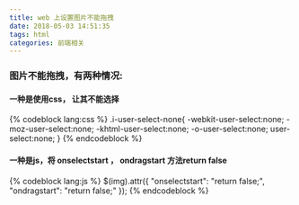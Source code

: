 ```yaml
---
title: web 上设置图片不能拖拽
date: 2018-05-03 14:51:35
tags: html
categories: 前端相关
---
```

### 图片不能拖拽，有两种情况:


#### 一种是使用css， 让其不能选择
{% codeblock lang:css %}
.i-user-select-none{
  -webkit-user-select:none;
  -moz-user-select:none;
  -khtml-user-select:none;
  -o-user-select:none;
  user-select:none;
}
{% endcodeblock %}



#### 一种是js，将 onselectstart ， ondragstart 方法return false
{% codeblock lang:js %}
$(img).attr({
    "onselectstart": "return false;",
    "ondragstart": "return false;"
});
{% endcodeblock %}